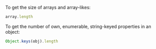 To get the size of arrays and array-likes:

```javascript
array.length
```

To get the number of own, enumerable, string-keyed properties in an object:

```javascript
Object.keys(obj).length
```
